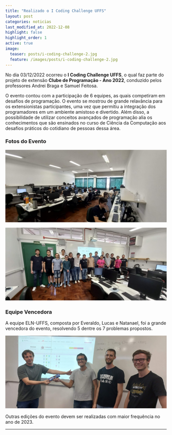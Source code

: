 ```yaml
---
title: "Realizado o I Coding Challenge UFFS"
layout: post
categories: noticias
last_modified_at: 2022-12-08
highlight: false
highlight_order: 1
active: true
image:
  teaser: posts/i-coding-challenge-2.jpg
  feature: /images/posts/i-coding-challenge-2.jpg
---
```


No dia 03/12/2022 ocorreu o **I Coding Challenge UFFS**, o qual faz parte do projeto de extensão **Clube de Programação - Ano 2022**, conduzido pelos professores Andrei Braga e Samuel Feitosa.

O evento contou com a participação de 6 equipes, as quais competiram em desafios de programação. O evento se mostrou de grande relavância para os extensionistas participantes, uma vez que permitiu a integração dos programadores em um ambiente amistoso e divertido. Além disso, a possibilidade de utilizar conceitos avançados de programação alia os conhecimentos que são ensinados no curso de Ciência da Computação aos desafios práticos do cotidiano de pessoas dessa área.

### Fotos do Evento

![Imagem](/images/posts/i-coding-challenge-1.jpg)

![Imagem](/images/posts/i-coding-challenge-2.jpg)

### Equipe Vencedora

A equipe ELN-UFFS, composta por Everaldo, Lucas e Natanael, foi a grande vencedora do evento, resolvendo 5 dentre os 7 problemas propostos.

![Imagem](/images/posts/i-coding-challenge-3.jpg)

Outras edições do evento devem ser realizadas com maior frequência no ano de 2023.

---
